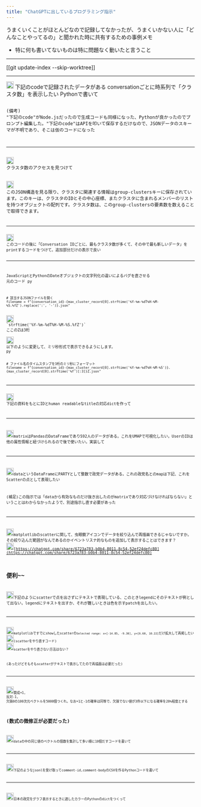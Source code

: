 ```yaml
---
title: "ChatGPTに出しているプログラミング指示"
---
```


うまくいくことがほとんどなので記録してなかったが、うまくいかない人に「どんなことやってるの」と聞かれた時に共有するための事例メモ
- 特に何も書いてないものは特に問題なく動いたと言うこと


---
[[git update-index --skip-worktree]]

---
<img src='https://scrapbox.io/api/pages/nishio/nishio/icon' alt='nishio.icon' height="19.5"/>
下記のcodeで記録されたデータがある
conversationごとに時系列で「クラスタ数」を表示したい
Pythonで書いて
<code>

(備考) "下記のcode"がNode.jsだったので生成コードも同様になった、Pythonが良かったのでプロンプト編集した。"下記のcode"はAPIを叩いて保存するだけなので、JSONデータのスキーマが不明であり、そこは仮のコードになった

---
<img src='https://scrapbox.io/api/pages/nishio/nishio/icon' alt='nishio.icon' height="19.5"/>
クラスタ数のアクセスを見つけて
<json>

<img src='https://scrapbox.io/api/pages/nishio/gpt/icon' alt='gpt.icon' height="19.5"/>
このJSON構造を見る限り、クラスタに関連する情報はgroup-clustersキーに保存されています。このキーは、クラスタのIDとその中心座標、またクラスタに含まれるメンバーのリストを持つオブジェクトの配列です。クラスタ数は、このgroup-clustersの要素数を数えることで取得できます。
<code>

---
<img src='https://scrapbox.io/api/pages/nishio/nishio/icon' alt='nishio.icon' height="19.5"/>
このコードの後に「Conversation IDごとに、最もクラスタ数が多くて、その中で最も新しいデータ」をprintするコードをつけて。追加部分だけの表示で良い

---
JavaScriptとPythonのDateオブジェクトの文字列化の違いによるバグを直させる
元のコード
py

```
# 該当するJSONファイルを開く
filename = f"{conversation_id}-{max_cluster_record[0].strftime('%Y-%m-%dT%H-%M-%S.%fZ').replace(':', '-')}.json"
```


<img src='https://scrapbox.io/api/pages/nishio/nishio/icon' alt='nishio.icon' height="19.5"/>
`strftime('%Y-%m-%dT%H-%M-%S.%fZ')`
ここのZは3桁

<img src='https://scrapbox.io/api/pages/nishio/gpt/icon' alt='gpt.icon' height="19.5"/>
以下のように変更して、ミリ秒形式で表示できるようにします。
py

```
# ファイル名のタイムスタンプを3桁のミリ秒にフォーマット
filename = f"{conversation_id}-{max_cluster_record[0].strftime('%Y-%m-%dT%H-%M-%S')}.{max_cluster_record[0].strftime('%f')[:3]}Z.json"
```



---
<img src='https://scrapbox.io/api/pages/nishio/nishio/icon' alt='nishio.icon' height="19.5"/>
下記の資料をもとにIDとhuman readableなtitleの対応dictを作って
<document>


---
<img src='https://scrapbox.io/api/pages/nishio/nishio/icon' alt='nishio.icon' height="19.5"/>matrixはPandasのDataFrameであり592人のデータがある。これをUMAPで可視化したい。UserのIDは他の属性情報と紐づけられるので後で使いたい。実装して

---
<img src='https://scrapbox.io/api/pages/nishio/nishio/icon' alt='nishio.icon' height="19.5"/>dataというDataFrameにPARTYとして整数で政党データがある。これの政党名とのmapは下記、これをScatterの点として表現したい

(補足)この指示では「dataから有効なものだけ抜き出したのがmatrixであり対応づけなければならない」ということはわからなかったようで、別途指示し直す必要があった

---
<img src='https://scrapbox.io/api/pages/nishio/nishio/icon' alt='nishio.icon' height="19.5"/>matplotlibのscatterに関して、虫眼鏡アイコンでデータを絞り込んで再描画できるじゃないですか。その絞り込んだ範囲がなんであるのかイベントリスナ的なものを追加して表示することはできます？
<img src='https://scrapbox.io/api/pages/nishio/gpt/icon' alt='gpt.icon' height="19.5"/>[https://chatgpt.com/share/6723a783-b0b4-8011-8c54-52ef24defc80](https://chatgpt.com/share/6723a783-b0b4-8011-8c54-52ef24defc80)

便利~~
---
<img src='https://scrapbox.io/api/pages/nishio/nishio/icon' alt='nishio.icon' height="19.5"/>下記のようにscatterで点を出さずにテキストで表現している、このときlegendにそのテキストが例として出ない。legendにテキストを出すか、それが難しいときは色を示すpatchを出したい。
<code>

----
<img src='https://scrapbox.io/api/pages/nishio/nishio/icon' alt='nishio.icon' height="19.5"/>matplotlibですでにshowしたscatterの`Selected range: x=[-14.85, -9.30], y=[6.60, 10.22]`だけ拡大して再掲したい
<img src='https://scrapbox.io/api/pages/nishio/gpt/icon' alt='gpt.icon' height="19.5"/>(scatterをやり直すコード)
<img src='https://scrapbox.io/api/pages/nishio/nishio/icon' alt='nishio.icon' height="19.5"/>scatterをやり直さない方法はない？

(あったけどそもそもscatterがテキストで表示してたので再描画は必要だった)

---
<img src='https://scrapbox.io/api/pages/nishio/nishio/icon' alt='nishio.icon' height="19.5"/>賛成+1, 反対-1, 欠損0の100次元ベクトルを5000個つくれ。なお+1と-1の確率は同等で、欠損でない値が3件以下になる確率を20%程度とする

(数式の微修正が必要だった)
---
<img src='https://scrapbox.io/api/pages/nishio/nishio/icon' alt='nishio.icon' height="19.5"/>dataの中の同じ値のベクトルの個数を集計して多い順に10個だすコードを書いて

---
<img src='https://scrapbox.io/api/pages/nishio/nishio/icon' alt='nishio.icon' height="19.5"/>下記のようなjsonlを受け取ってcomment-id,comment-bodyのCSVを作るPythonコードを書いて

---
<img src='https://scrapbox.io/api/pages/nishio/nishio/icon' alt='nishio.icon' height="19.5"/>日本の政党をグラフ表示するときに適したカラーのPythonのdictをつくって
